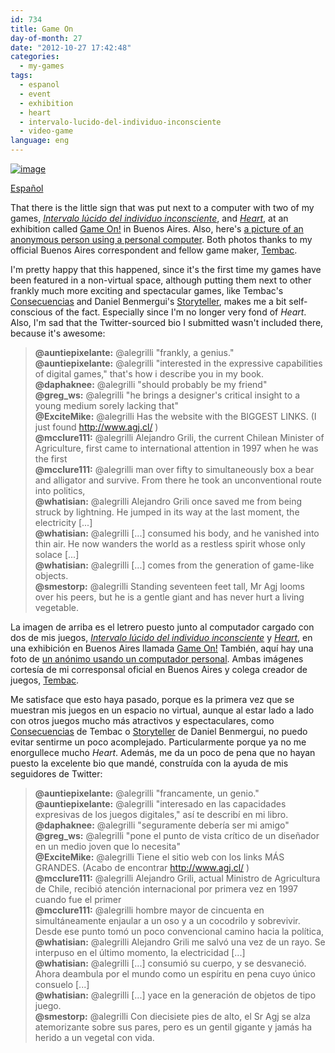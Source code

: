 ```yaml
---
id: 734
title: Game On
day-of-month: 27
date: "2012-10-27 17:42:48"
categories:
  - my-games
tags:
  - espanol
  - event
  - exhibition
  - heart
  - intervalo-lucido-del-individuo-inconsciente
  - video-game
language: eng
---
```


[![image](/files/2012/10-game-on/gameonplaquesmall.jpg "My games' plaque")](/files/2012/10-game-on/gameonplaque.jpg)

[Español](/2012/10/game-on/#language)

That there is the little sign that was put next to a computer with two of my games, [_Intervalo lúcido del individuo inconsciente_](//www.agj.cl/games/#game:intervalo), and [_Heart_](//www.agj.cl/games/#game:heart), at an exhibition called [Game On!](http://www.gameonxp.com/) in Buenos Aires. Also, here's [a picture of an anonymous person using a personal computer](/files/2012/10-game-on/gameonplayer.jpg). Both photos thanks to my official Buenos Aires correspondent and fellow game maker, [Tembac](http://tembac.com/).

I'm pretty happy that this happened, since it's the first time my games have been featured in a non-virtual space, although putting them next to other frankly much more exciting and spectacular games, like Tembac's [Consecuencias](http://tembac.com/2012/08/el-otro-castillo/) and Daniel Benmergui's [Storyteller](http://www.ludomancy.com/blog/storyteller-faq/), makes me a bit self-conscious of the fact. Especially since I'm no longer very fond of _Heart_. Also, I'm sad that the Twitter-sourced bio I submitted wasn't included there, because it's awesome:<!-- more -->

> **@auntiepixelante:** @alegrilli "frankly, a genius."  
> **@auntiepixelante:** @alegrilli "interested in the expressive capabilities of digital games," that's how i describe you in my book.  
> **@daphaknee:** @alegrilli "should probably be my friend"  
> **@greg_ws:** @alegrilli "he brings a designer's critical insight to a young medium sorely lacking that"  
> **@ExciteMike:** @alegrilli Has the website with the BIGGEST LINKS. (I just found http://www.agj.cl/ )  
> **@mcclure111:** @alegrilli Alejandro Grili, the current Chilean Minister of Agriculture, first came to international attention in 1997 when he was the first  
> **@mcclure111:** @alegrilli man over fifty to simultaneously box a bear and alligator and survive. From there he took an unconventional route into politics,  
> **@whatisian:** @alegrilli Alejandro Grili once saved me from being struck by lightning. He jumped in its way at the last moment, the electricity [...]  
> **@whatisian:** @alegrilli [...] consumed his body, and he vanished into thin air. He now wanders the world as a restless spirit whose only solace [...]  
> **@whatisian:** @alegrilli [...] comes from the generation of game-like objects.  
> **@smestorp:** @alegrilli Standing seventeen feet tall, Mr Agj looms over his peers, but he is a gentle giant and has never hurt a living vegetable.

<language-break />

La imagen de arriba es el letrero puesto junto al computador cargado con dos de mis juegos, [_Intervalo lúcido del individuo inconsciente_](//www.agj.cl/games/#game:intervalo) y [_Heart_](//www.agj.cl/games/#game:heart), en una exhibición en Buenos Aires llamada [Game On!](http://www.gameonxp.com/) También, aquí hay una foto de [un anónimo usando un computador personal](/files/2012/10-game-on/gameonplayer.jpg). Ambas imágenes cortesía de mi corresponsal oficial en Buenos Aires y colega creador de juegos, [Tembac](http://tembac.com/).

Me satisface que esto haya pasado, porque es la primera vez que se muestran mis juegos en un espacio no virtual, aunque al estar lado a lado con otros juegos mucho más atractivos y espectaculares, como [Consecuencias](http://tembac.com/2012/08/el-otro-castillo/) de Tembac o [Storyteller](http://www.ludomancy.com/blog/storyteller-faq/) de Daniel Benmergui, no puedo evitar sentirme un poco acomplejado. Particularmente porque ya no me enorgullece mucho _Heart_. Además, me da un poco de pena que no hayan puesto la excelente bio que mandé, construída con la ayuda de mis seguidores de Twitter:

> **@auntiepixelante:** @alegrilli "francamente, un genio."  
> **@auntiepixelante:** @alegrilli "interesado en las capacidades expresivas de los juegos digitales," así te describí en mi libro.  
> **@daphaknee:** @alegrilli "seguramente debería ser mi amigo"  
> **@greg_ws:** @alegrilli "pone el punto de vista crítico de un diseñador en un medio joven que lo necesita"  
> **@ExciteMike:** @alegrilli Tiene el sitio web con los links MÁS GRANDES. (Acabo de encontrar http://www.agj.cl/ )  
> **@mcclure111:** @alegrilli Alejandro Grili, actual Ministro de Agricultura de Chile, recibió atención internacional por primera vez en 1997 cuando fue el primer  
> **@mcclure111:** @alegrilli hombre mayor de cincuenta en simultáneamente enjaular a un oso y a un cocodrilo y sobrevivir. Desde ese punto tomó un poco convencional camino hacia la política,  
> **@whatisian:** @alegrilli Alejandro Grili me salvó una vez de un rayo. Se interpuso en el último momento, la electricidad [...]  
> **@whatisian:** @alegrilli [...] consumió su cuerpo, y se desvaneció. Ahora deambula por el mundo como un espíritu en pena cuyo único consuelo [...]  
> **@whatisian:** @alegrilli [...] yace en la generación de objetos de tipo juego.  
> **@smestorp:** @alegrilli Con diecisiete pies de alto, el Sr Agj se alza atemorizante sobre sus pares, pero es un gentil gigante y jamás ha herido a un vegetal con vida.
